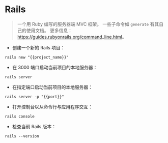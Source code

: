 # Rails

> 一个用 Ruby 编写的服务器端 MVC 框架。
> 一些子命令如 `generate` 有其自己的使用文档。
> 更多信息：<https://guides.rubyonrails.org/command_line.html>。

- 创建一个新的 Rails 项目：

`rails new "{{project_name}}"`

- 在 3000 端口启动当前项目的本地服务器：

`rails server`

- 在指定端口启动当前项目的本地服务器：

`rails server -p "{{port}}"`

- 打开控制台以从命令行与应用程序交互：

`rails console`

- 检查当前 Rails 版本：

`rails --version`